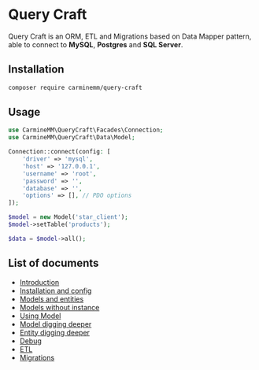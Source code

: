 # Query Craft

Query Craft is an ORM, ETL and Migrations based on Data Mapper pattern, able to connect to **MySQL**, **Postgres** and **SQL Server**.

## Installation

```bash
composer require carminemm/query-craft
```

## Usage

```php
use CarmineMM\QueryCraft\Facades\Connection;
use CarmineMM\QueryCraft\Data\Model;

Connection::connect(config: [
    'driver' => 'mysql',
    'host' => '127.0.0.1',
    'username' => 'root',
    'password' => '',
    'database' => '',
    'options' => [], // PDO options
]);

$model = new Model('star_client');
$model->setTable('products');

$data = $model->all();
```

## List of documents

-   [Introduction](docs/index.md)
-   [Installation and config](docs/install.md)
-   [Models and entities](docs/model_entity.md)
-   [Models without instance](docs/model_without_instance.md)
-   [Using Model](docs/using_model.md)
-   [Model digging deeper](docs/model_digging_deeper.md)
-   [Entity digging deeper](docs/entity_digging_deeper.md)
-   [Debug](docs/debug.md)
-   [ETL](docs/etl.md)
-   [Migrations](docs/migrations.md)
